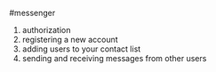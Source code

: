 #messenger
1) authorization
2) registering a new account
3) adding users to your contact list
4) sending and receiving messages from other users